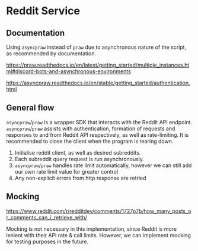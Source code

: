 # Reddit Service

## Documentation

Using `asyncpraw` instead of `praw` due to asynchronous nature of the script, as recommended by documentation.

https://praw.readthedocs.io/en/latest/getting_started/multiple_instances.html#discord-bots-and-asynchronous-environments

https://asyncpraw.readthedocs.io/en/stable/getting_started/authentication.html

## General flow

`asyncpraw`/`praw` is a wrapper SDK that interacts with the Reddit API endpoint. `asyncpraw`/`praw` assists with authentication, formation of requests and responses to and from Reddit API respectively, as well as rate-limiting. It is recommended to close the client when the program is tearing down.

1. Initialise reddit client, as well as desired subreddits.
2. Each subreddit query request is run asynchronously.
3. `asyncpraw`/`praw` handles rate limit automatically, however we can still add our own rate limit value for greater control
4. Any non-explicit errors from http response are retried

## Mocking

https://www.reddit.com/r/redditdev/comments/1727p7b/how_many_posts_or_comments_can_i_retrieve_with/

Mocking is not necessary in this implementation, since Reddit is more lenient with their API rate & call limits. However, we can implement mocking for testing purposes in the future.
